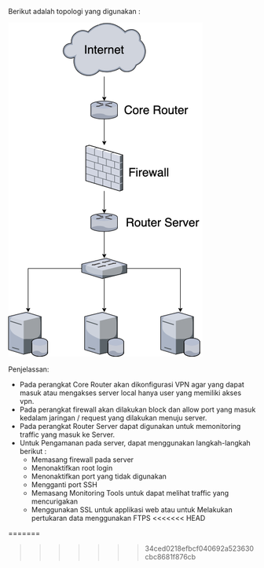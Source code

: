 Berikut adalah topologi yang digunakan :

![Topologi](folder-images-jawaban/05.png)


Penjelassan:
- Pada perangkat Core Router akan dikonfigurasi VPN agar yang dapat masuk atau mengakses server local hanya user yang memiliki akses vpn.
- Pada perangkat firewall akan dilakukan block dan allow port yang masuk kedalam jaringan / request yang dilakukan menuju server.
- Pada perangkat Router Server dapat digunakan untuk memonitoring traffic yang masuk ke Server.
- Untuk Pengamanan pada server, dapat menggunakan langkah-langkah berikut :
  - Memasang firewall pada server
  - Menonaktifkan root login
  - Menonaktifkan port yang tidak digunakan
  - Mengganti port SSH
  - Memasang Monitoring Tools untuk dapat melihat traffic yang mencurigakan
  - Menggunakan SSL untuk applikasi web atau untuk Melakukan pertukaran data menggunakan FTPS
<<<<<<< HEAD

=======
>>>>>>> 34ced0218efbcf040692a523630cbc8681f876cb
